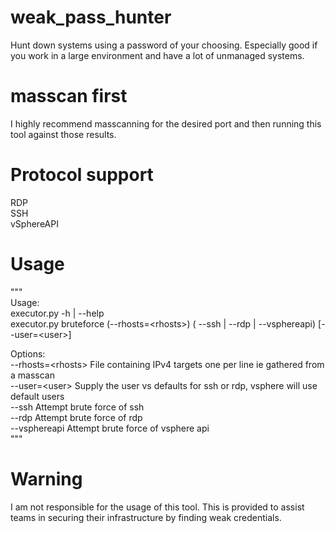 # weak_pass_hunter
Hunt down systems using a password of your choosing.  Especially good if you work in a large environment and have a lot of unmanaged systems.  

# masscan first
I highly recommend masscanning for the desired port and then running this tool against those results.  

# Protocol support
RDP  
SSH  
vSphereAPI  

# Usage
"""  
Usage:   
  executor.py -h | --help  
  executor.py bruteforce (--rhosts=\<rhosts\>) ( --ssh | --rdp | --vsphereapi) [--user=\<user\>]  

Options:  
  --rhosts=\<rhosts\>   File containing IPv4 targets one per line ie gathered from a masscan  
  --user=\<user\>       Supply the user vs defaults for ssh or rdp, vsphere will use default users  
  --ssh                 Attempt brute force of ssh  
  --rdp                 Attempt brute force of rdp  
  --vsphereapi          Attempt brute force of vsphere api  
"""  

# Warning
I am not responsible for the usage of this tool.  This is provided to assist teams in securing their infrastructure by finding weak credentials.  
